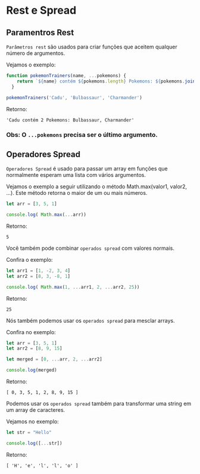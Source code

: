 # Rest e Spread

## Paramentros Rest

```Parâmetros rest``` são usados para criar funções que aceitem qualquer número de argumentos.

Vejamos o exemplo:

```js
function pokemonTrainers(name, ...pokemons) {
    return `${name} contém ${pokemons.length} Pokemons: ${pokemons.join(", ")}`
  }

pokemonTrainers('Cadu', 'Bulbassaur', 'Charmander')
```

Retorno:
```
'Cadu contém 2 Pokemons: Bulbassaur, Charmander'
```

### Obs: O ```...pokemons``` precisa ser o último argumento.

## Operadores Spread

```Operadores Spread``` é usado para passar um array em funções que normalmente esperam uma lista com vários argumentos.

Vejamos o exemplo a seguir utilizando o método Math.max(valor1, valor2, ...). Este método retorna o maior de um ou mais números.

```js
let arr = [3, 5, 1]

console.log( Math.max(...arr))
```

Retorno:
```
5
```

Você também pode combinar ```operados spread``` com valores normais.

Confira o exemplo:

```js
let arr1 = [1, -2, 3, 4]
let arr2 = [8, 3, -8, 1]

console.log( Math.max(1, ...arr1, 2, ...arr2, 25)) 
```

Retorno:
```
25
```

Nós também podemos usar os ```operados spread``` para mesclar arrays.

Confira no exemplo:

```js
let arr = [3, 5, 1]
let arr2 = [8, 9, 15]

let merged = [0, ...arr, 2, ...arr2]

console.log(merged)
```

Retorno:
```
[ 0, 3, 5, 1, 2, 8, 9, 15 ]
```

Podemos usar os ```operados spread``` também para transformar uma string em um array de caracteres.

Vejamos no exemplo:

```js
let str = "Hello"

console.log([...str])
```

Retorno:
```
[ 'H', 'e', 'l', 'l', 'o' ]
```